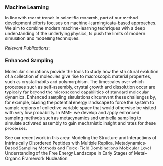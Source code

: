 ### Machine Learning
In line with recent trends in scientific research, part of our method development efforts focuses on machine-learning/data-based approaches.  We aim to combine modern machine-learning techniques with a deep understanding of the underlying physics, to push the limits of modern simulation and modelling techniques.

_Relevant Publications_: 

### Enhanced Sampling
Molecular simulations provide the tools to study how the structural evolution of a collection of molecules give rise to macroscopic material properties, such as crystal habits and polymorphism. The timescales over which processes such as self-assembly, crystal growth and dissolution occur are typically far beyond the microsecond capabilities of standard molecular dynamics. Enhanced sampling simulations circumvent these challenges by, for example, biasing the potential energy landscape to force the system to sample regions of collective variable space that would otherwise be visited with very low probability. In MME, we develop and apply enhanced sampling methods such as metadynamics and umbrella sampling to simulate activated assembly to gain mechanistic insight and rates for these processes.

See our recent work in this area:
Modeling the Structure and Interactions of Intrinsically Disordered Peptides with Multiple Replica, Metadynamics-Based Sampling Methods and Force-Field Combinations
Molecular Level Understanding of the Free Energy Landscape in Early Stages of Metal–Organic Framework Nucleation
